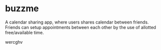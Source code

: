 # buzzme

A calendar sharing app, where users shares calendar between friends.
Friends can setup appointments between each other by the use of allotted
free/available time.

wercghv